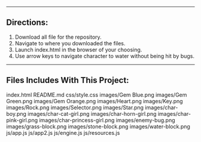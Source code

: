 ------------------------------------------
 Directions:
------------------------------------------
1. Download all file for the repository.
2. Navigate to where you downloaded the files.
3. Launch index.html in the browser of your choosing.
4. Use arrow keys to navigate character to water without being hit by bugs.

------------------------------------------
 Files Includes With This Project:
------------------------------------------
index.html
README.md
css/style.css
images/Gem Blue.png
images/Gem Green.png
images/Gem Orange.png
images/Heart.png
images/Key.png
images/Rock.png
images/Selector.png
images/Star.png
images/char-boy.png
images/char-cat-girl.png
images/char-horn-girl.png
images/char-pink-girl.png
images/char-princess-girl.png
images/enemy-bug.png
images/grass-block.png
images/stone-block.png
images/water-block.png
js/app.js
js/app2.js
js/engine.js
js/resources.js

